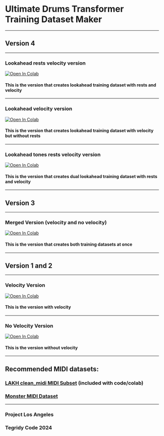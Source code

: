# Ultimate Drums Transformer Training Dataset Maker

***

## Version 4

***

### Lookahead rests velocity version

[![Open In Colab][colab-badge]][colab-notebook5]

[colab-notebook5]: <https://colab.research.google.com/github/asigalov61/Ultimate-Drums-Transformer/blob/main/Training-Data/Ultimate_Drums_Transformer_Version_4_Rests_Training_Dataset_Maker.ipynb>
[colab-badge]: <https://colab.research.google.com/assets/colab-badge.svg>

#### This is the version that creates lookahead training dataset with rests and velocity

***

### Lookahead velocity version

[![Open In Colab][colab-badge]][colab-notebook4]

[colab-notebook4]: <https://colab.research.google.com/github/asigalov61/Ultimate-Drums-Transformer/blob/main/Training-Data/Ultimate_Drums_Transformer_Version_4_Training_Dataset_Maker.ipynb>
[colab-badge]: <https://colab.research.google.com/assets/colab-badge.svg>

#### This is the version that creates lookahead training dataset with velocity but without rests

***

### Lookahead tones rests velocity version

[![Open In Colab][colab-badge]][colab-notebook6]

[colab-notebook6]: <https://colab.research.google.com/github/asigalov61/Ultimate-Drums-Transformer/blob/main/Training-Data/Ultimate_Drums_Transformer_Version_4_Tones_Rests_Training_Dataset_Maker.ipynb>
[colab-badge]: <https://colab.research.google.com/assets/colab-badge.svg>

#### This is the version that creates dual lookahead training dataset with rests and velocity

***

## Version 3

***

### Merged Version (velocity and no velocity)

[![Open In Colab][colab-badge]][colab-notebook3]

[colab-notebook3]: <https://colab.research.google.com/github/asigalov61/Ultimate-Drums-Transformer/blob/main/Training-Data/Ultimate_Drums_Transformer_Version_3_Training_Dataset_Maker.ipynb>
[colab-badge]: <https://colab.research.google.com/assets/colab-badge.svg>

#### This is the version that creates both training datasets at once

***

## Version 1 and 2

***

### Velocity Version

[![Open In Colab][colab-badge]][colab-notebook1]

[colab-notebook1]: <https://colab.research.google.com/github/asigalov61/Ultimate-Drums-Transformer/blob/main/Training-Data/Ultimate_Drums_Transformer_Velocity_Training_Dataset_Maker.ipynb>
[colab-badge]: <https://colab.research.google.com/assets/colab-badge.svg>

#### This is the version with velocity

***

### No Velocity Version

[![Open In Colab][colab-badge]][colab-notebook2]

[colab-notebook2]: <https://colab.research.google.com/github/asigalov61/Ultimate-Drums-Transformer/blob/main/Training-Data/Ultimate_Drums_Transformer_Training_Dataset_Maker.ipynb>
[colab-badge]: <https://colab.research.google.com/assets/colab-badge.svg>

#### This is the version without velocity

***

## Recommended MIDI datasets:

### [LAKH clean_midi MIDI Subset](https://colinraffel.com/projects/lmd/) (included with code/colab)
### [Monster MIDI Dataset](https://github.com/asigalov61/Monster-MIDI-Dataset)

***

### Project Los Angeles
### Tegridy Code 2024

